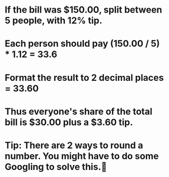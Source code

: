 # If the bill was $150.00, split between 5 people, with 12% tip.

# Each person should pay (150.00 / 5) * 1.12 = 33.6

# Format the result to 2 decimal places = 33.60

# Thus everyone's share of the total bill is $30.00 plus a $3.60 tip.

# Tip: There are 2 ways to round a number. You might have to do some Googling to solve this.💪